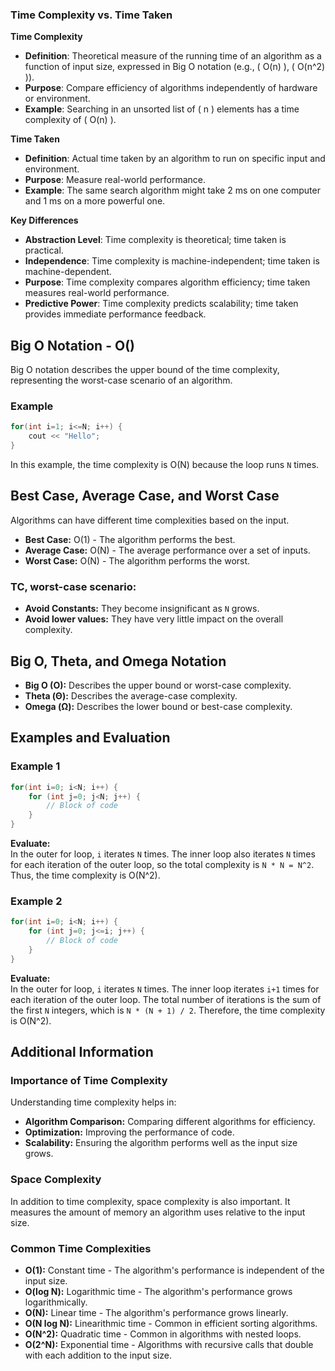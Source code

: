 ### Time Complexity vs. Time Taken

**Time Complexity**
- **Definition**: Theoretical measure of the running time of an algorithm as a function of input size, expressed in Big O notation (e.g., \( O(n) \), \( O(n^2) \)).
- **Purpose**: Compare efficiency of algorithms independently of hardware or environment.
- **Example**: Searching in an unsorted list of \( n \) elements has a time complexity of \( O(n) \).

**Time Taken**
- **Definition**: Actual time taken by an algorithm to run on specific input and environment.
- **Purpose**: Measure real-world performance.
- **Example**: The same search algorithm might take 2 ms on one computer and 1 ms on a more powerful one.

**Key Differences**
- **Abstraction Level**: Time complexity is theoretical; time taken is practical.
- **Independence**: Time complexity is machine-independent; time taken is machine-dependent.
- **Purpose**: Time complexity compares algorithm efficiency; time taken measures real-world performance.
- **Predictive Power**: Time complexity predicts scalability; time taken provides immediate performance feedback.


## Big O Notation - O()

Big O notation describes the upper bound of the time complexity, representing the worst-case scenario of an algorithm.

### Example

```cpp
for(int i=1; i<=N; i++) {
    cout << "Hello";
}
```

In this example, the time complexity is O(N) because the loop runs `N` times.

## Best Case, Average Case, and Worst Case

Algorithms can have different time complexities based on the input.

- **Best Case:** O(1) - The algorithm performs the best.
- **Average Case:** O(N) - The average performance over a set of inputs.
- **Worst Case:** O(N) - The algorithm performs the worst.

### TC, worst-case scenario:
- **Avoid Constants:** They become insignificant as `N` grows.
- **Avoid lower values:** They have very little impact on the overall complexity.

## Big O, Theta, and Omega Notation

- **Big O (O):** Describes the upper bound or worst-case complexity.
- **Theta (Θ):** Describes the average-case complexity.
- **Omega (Ω):** Describes the lower bound or best-case complexity.

## Examples and Evaluation

### Example 1
```cpp
for(int i=0; i<N; i++) {
    for (int j=0; j<N; j++) {
        // Block of code
    }
}
```

**Evaluate:**  
In the outer for loop, `i` iterates `N` times. The inner loop also iterates `N` times for each iteration of the outer loop, so the total complexity is `N * N = N^2`. Thus, the time complexity is O(N^2).

### Example 2
```cpp
for(int i=0; i<N; i++) {
    for (int j=0; j<=i; j++) {
        // Block of code
    }
}
```

**Evaluate:**  
In the outer for loop, `i` iterates `N` times. The inner loop iterates `i+1` times for each iteration of the outer loop. The total number of iterations is the sum of the first `N` integers, which is `N * (N + 1) / 2`. Therefore, the time complexity is O(N^2).

## Additional Information

### Importance of Time Complexity

Understanding time complexity helps in:

- **Algorithm Comparison:** Comparing different algorithms for efficiency.
- **Optimization:** Improving the performance of code.
- **Scalability:** Ensuring the algorithm performs well as the input size grows.

### Space Complexity

In addition to time complexity, space complexity is also important. It measures the amount of memory an algorithm uses relative to the input size.

### Common Time Complexities

- **O(1):** Constant time - The algorithm's performance is independent of the input size.
- **O(log N):** Logarithmic time - The algorithm's performance grows logarithmically.
- **O(N):** Linear time - The algorithm's performance grows linearly.
- **O(N log N):** Linearithmic time - Common in efficient sorting algorithms.
- **O(N^2):** Quadratic time - Common in algorithms with nested loops.
- **O(2^N):** Exponential time - Algorithms with recursive calls that double with each addition to the input size.
